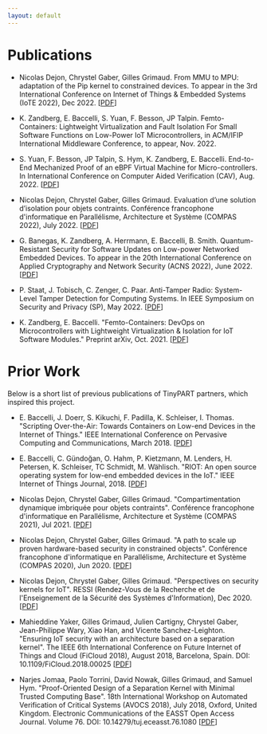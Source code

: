 ```yaml
---
layout: default
---
```


# Publications

-  Nicolas Dejon, Chrystel Gaber, Gilles Grimaud. From MMU to MPU: adaptation of the Pip kernel to constrained devices. To appear in the 3rd International Conference on Internet of Things & Embedded Systems (IoTE 2022), Dec 2022. [[PDF](https://hal.archives-ouvertes.fr/hal-03705114/document)]

- K. Zandberg, E. Baccelli, S. Yuan, F. Besson, JP Talpin. Femto-Containers: Lightweight Virtualization and Fault Isolation For Small Software Functions on Low-Power IoT Microcontrollers, in ACM/IFIP International Middleware Conference, to appear, Nov. 2022.

- S. Yuan, F. Besson, JP Talpin, S. Hym, K. Zandberg, E. Baccelli. End-to-End Mechanized Proof of an eBPF Virtual Machine for Micro-controllers. In International Conference on Computer Aided Verification (CAV), Aug. 2022. [[PDF](https://www.irisa.fr/prive/talpin/papers/cav22.pdf)]

-  Nicolas Dejon, Chrystel Gaber, Gilles Grimaud. Evaluation d’une solution d’isolation pour objets contraints. Conférence francophone d'informatique en Parallélisme, Architecture et Système (COMPAS 2022), July 2022. [[PDF](https://hal.archives-ouvertes.fr/hal-03710419/document)]

- G. Banegas, K. Zandberg, A. Herrmann, E. Baccelli, B. Smith. Quantum-Resistant Security for Software Updates on Low-power Networked Embedded Devices. To appear in the 20th International Conference on
Applied Cryptography and Network Security (ACNS 2022), June 2022. [[PDF](https://eprint.iacr.org/2021/781.pdf)]

- P. Staat, J. Tobisch, C. Zenger, C. Paar. Anti-Tamper Radio: System-Level Tamper Detection for Computing Systems. In IEEE Symposium on Security and Privacy (SP), May 2022. [[PDF](https://ieeexplore.ieee.org/stamp/stamp.jsp?arnumber=9833631&casa_token=jwjRlbbAbEQAAAAA:o57OzfPgvLMyayNvlSgHeUev5D1hQe64iWdm3M73GmcPiuDzzN6Q2PSaXI1XAk1YThq-SxeuVw&tag=1)]

- K. Zandberg, E. Baccelli. "Femto-Containers: DevOps on Microcontrollers with Lightweight Virtualization & Isolation for IoT Software Modules." Preprint arXiv, Oct. 2021. [[PDF](https://arxiv.org/pdf/2106.12553.pdf)]




# Prior Work
Below is a short list of previous publications of TinyPART partners, which inspired this project.

- E. Baccelli, J. Doerr, S. Kikuchi, F. Padilla, K. Schleiser, I. Thomas. "Scripting Over-the-Air: Towards Containers on Low-end Devices in the Internet of Things." IEEE International Conference on Pervasive Computing and Communications, March 2018. [[PDF](https://hal.inria.fr/hal-01766610/document)]

- E. Baccelli, C. Gündoğan, O. Hahm, P. Kietzmann, M. Lenders, H. Petersen, K. Schleiser, TC Schmidt, M. Wählisch. "RIOT: An open source operating system for low-end embedded devices in the IoT." IEEE Internet of Things Journal, 2018. [[PDF](https://ieeexplore.ieee.org/stamp/stamp.jsp?arnumber=8315125)]

- Nicolas Dejon, Chrystel Gaber, Gilles Grimaud. "Compartimentation dynamique imbriquée pour objets contraints". Conférence francophone d'informatique en Parallélisme, Architecture et Système (COMPAS 2021), Jul 2021.  [[PDF](https://hal.archives-ouvertes.fr/hal-03318078/document)]

- Nicolas Dejon, Chrystel Gaber, Gilles Grimaud. "A path to scale up proven hardware-based security in constrained objects". Conférence francophone d'informatique en Parallélisme, Architecture et Système (COMPAS 2020), Jun 2020. [[PDF](https://hal.archives-ouvertes.fr/hal-03318088/document)]

- Nicolas Dejon, Chrystel Gaber, Gilles Grimaud. "Perspectives on security kernels for IoT". RESSI (Rendez-Vous de la Recherche et de l'Enseignement de la Sécurité des Systèmes d'Information), Dec 2020. [[PDF](https://hal.archives-ouvertes.fr/hal-03102252/document)]

- Mahieddine Yaker, Gilles Grimaud, Julien Cartigny, Chrystel Gaber, Jean-Philippe Wary, Xiao Han, and Vicente Sanchez-Leighton. "Ensuring IoT security with an architecture based on a separation kernel". The IEEE 6th International Conference on Future Internet of Things and Cloud (FiCloud 2018), August 2018, Barcelona, Spain. DOI: 10.1109/FiCloud.2018.00025 [[PDF](https://ieeexplore.ieee.org/document/8458002)]

- Narjes Jomaa, Paolo Torrini, David Nowak, Gilles Grimaud, and Samuel Hym. "Proof-Oriented Design of a Separation Kernel with Minimal Trusted Computing Base". 18th International Workshop on Automated Verification of Critical Systems (AVOCS 2018), July 2018, Oxford, United Kingdom. Electronic Communications of the EASST Open Access Journal. Volume 76. DOI: 10.14279/tuj.eceasst.76.1080 [[PDF](https://hal.archives-ouvertes.fr/hal-01816830v2/document)]





